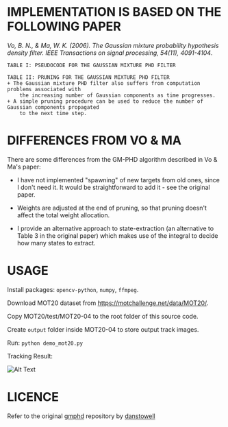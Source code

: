 IMPLEMENTATION IS BASED ON THE FOLLOWING PAPER
========================
*Vo, B. N., & Ma, W. K. (2006). The Gaussian mixture probability hypothesis density filter. IEEE Transactions on signal processing, 54(11), 4091-4104*.

    TABLE I: PSEUDOCODE FOR THE GAUSSIAN MIXTURE PHD FILTER
    
    TABLE II: PRUNING FOR THE GAUSSIAN MIXTURE PHD FILTER
    + The Gaussian mixture PHD filter also suffers from computation problems associated with 
        the increasing number of Gaussian components as time progresses.
    + A simple pruning procedure can be used to reduce the number of Gaussian components propagated 
        to the next time step. 

DIFFERENCES FROM VO & MA
========================

There are some differences from the GM-PHD algorithm described in Vo & Ma's paper:

* I have not implemented "spawning" of new targets from old ones, since I don't 
  need it. It would be straightforward to add it - see the original paper.

* Weights are adjusted at the end of pruning, so that pruning doesn't affect
  the total weight allocation.

* I provide an alternative approach to state-extraction (an alternative to
  Table 3 in the original paper) which makes use of the integral to decide how
  many states to extract.


USAGE
=====
Install packages: `opencv-python`, `numpy`, `ffmpeg`.

Download MOT20 dataset from https://motchallenge.net/data/MOT20/.

Copy MOT20/test/MOT20-04 to the root folder of this source code.

Create `output` folder inside MOT20-04 to store output track images.

Run: `python demo_mot20.py`

Tracking Result:

![Alt Text](./MOT20-04/mot20.gif)


LICENCE
=======

Refer to the original [gmphd](https://github.com/danstowell/gmphd) repository by [danstowell](https://github.com/danstowell)
